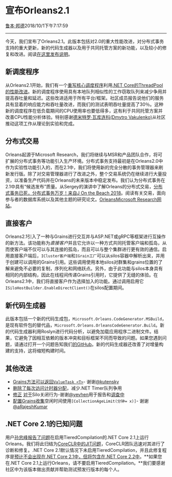 # 宣布Orleans2.1

[鲁本·邦德](https://github.com/ReubenBond)2018/10/1下午7:17:59

* * *

今天，我们宣布了Orleans2.1。此版本包括对2.0的重大性能改进，对分布式事务支持的重大更新，新的代码生成器以及用于共同托管方案的新功能，以及较小的修复和改进。阅读[在这里发布说明](https://github.com/dotnet/orleans/releases/tag/v2.1.0)。

## 新调度程序

从Orleans2.1开始，我们有一个[重写核心调度程序](https://github.com/dotnet/orleans/pull/3792)利用[.NET Core的ThreadPool的性能改进](https://blogs.msdn.microsoft.com/dotnet/2017/06/07/performance-improvements-in-net-core/)。新的调度程序使用具有本地队列相似性的工作窃取队列来减少争用并提高吞吐量和延迟。这些改进适用于所有平台/框架。社区成员报告说他们的服务具有显着的响应能力和吞吐量改进，而我们的测试表明吞吐量提高了30％。这种新的调度程序在低负载期间的CPU使用率也要低得多，这有利于共同托管方案并改善CPU性能分析体验。特别感谢[德米特罗·瓦库连科(Dmytro Vakulenko)](https://twitter.com/dVakulen)从社区推动这项工作从理论到实验和完成。

## 分布式交易

Orleans起源于Microsoft Research，我们将继续与MSR和产品团队合作，将可扩展的分布式事务等功能引入生产环境。分布式事务支持最初是在Orleans2.0中作为实验性功能引入的，而在2.1中，我们将使用新的完全分散的事务管理器来刷新发行版。除了对交易管理器进行了改进之外，整个交易系统仍在继续进行大量投资，以准备生产代码并在Orleans的未来版本中稳定发布。我们认为分布式事务在2.1中具有“候选发布”质量。从Sergey的演讲中了解Orleans的分布式交易，[分布式事务已死，分布式事务万岁！来自J On the Beach 2018](https://www.youtube.com/watch?v=8A5bRdyZXJw)。阅读有关交易，面向参与者的数据库系统以及其他主题的研究论文。[OrleansMicrosoft Research网站](https://www.microsoft.com/en-us/research/project/orleans-virtual-actors/#!publications)。

## 直接客户

Orleans2.1引入了一种与Grains进行交互并与ASP.NET或gRPC等框架进行互操作的新方法。该功能称为*直接客户*并且它允许以一种方式共同托管客户端和孤岛，从而使客户端不仅可以与其连接的孤岛，而且可以与整个集群进行更有效的通信。启用直接客户端后，`ICluster客户端`和`IGrain工厂`可以从silos容器中解析出来，并用于创建可以调用的Grains引用。这些调用使用本地silos对群集和grains位置的了解来避免不必要的复制，序列化和网络跃点。另外，由于此功能与silos本身具有相同的内部结构，因此在线程间传递Grains引用时，它提供了无缝的体验。在Orleans2.1中，我们将直接客户作为选择加入的功能。通过调用启用它`ISiloHostBuilder.EnableDirectClient()`在silos配置期间。

## 新代码生成器

此版本包括一个新的代码生成包，`Microsoft.Orleans.CodeGenerator.MSBuild`，是现有软件包的替代品，`Microsoft.Orleans.OrleansCodeGenerator.Build`。新的代码生成器利用Roslyn进行代码分析，以避免加载应用程序二进制文件。结果，它避免了因相互依赖的版本冲突和目标框架不同而导致的问题。如果您遇到问题，请通过打开一个问题告知我们[的GitHub](https://github.com/dotnet/orleans/)。新的代码生成器还改善了对增量构建的支持，这将缩短构建时间。

## 其他改进

-   [Grains方法可以返回`ValueTask <T>`](https://github.com/dotnet/orleans/pull/4562)- 谢谢[@kutensky](https://twitter.com/kutensky)
-   [删除了每次访问计时器分配](https://github.com/dotnet/orleans/pull/4399)，减少.NET Timer队列争用
-   [修正](https://github.com/dotnet/orleans/pull/4853)
    [对于](https://github.com/dotnet/orleans/pull/4883)Silo关闭行为-谢谢[@yevhen](https://twitter.com/yevhen)用于报告和[调查中](https://github.com/dotnet/orleans/issues/4757)
-   [配置Grains收集](https://github.com/dotnet/orleans/pull/4890)空闲时间使用`[CollectionAgeLimit(分钟= x)]`- 谢谢[@aRajeshKumar](https://github.com/arajeshkumar)

## .NET Core 2.1的已知问题

用户[孙忠峰报告了问题](https://github.com/dotnet/orleans/issues/4990)在启用TieredCompilation的.NET Core 2.1上运行Orleans。我们将此归结为[CoreCLR中的JIT问题](https://github.com/dotnet/coreclr/issues/20040)，CoreCLR团队迅速对其进行了诊断和修复。.NET Core 2.1默认情况下未启用TieredCompilation，并且此修复程序是[预计不会出现在.NET Core 2.1中，但将包含在.NET Core 2.2中](https://github.com/dotnet/coreclr/pull/20083#issuecomment-424464934)。**如果您在.NET Core 2.1上运行Orleans，请不要启用TieredCompilation。**我们要感谢社区中为该版本做出贡献并帮助测试预发行版本的每个人。
